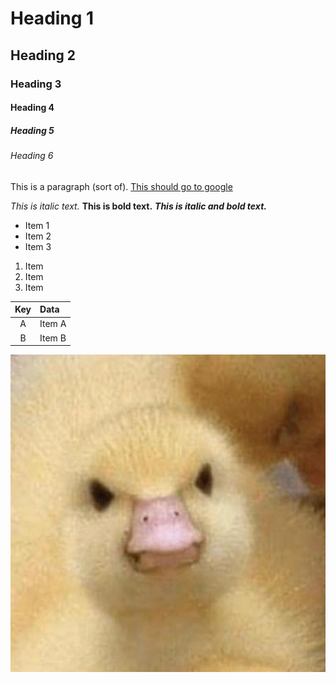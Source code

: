 # Heading 1
## Heading 2
### Heading 3
#### Heading 4
##### Heading 5
###### Heading 6

This is a paragraph (sort of).
[This should go to google](https://google.com)

*This is italic text.*
**This is bold text.**
***This is italic and bold text.***

- Item 1
- Item 2
- Item 3

1. Item
2. Item
3. Item

| Key     | Data                    |
|:-------:|:------------------------|
| A       | Item A                  |
| B       | Item B                  |

![Duck](picture.jpg "An angry duck")